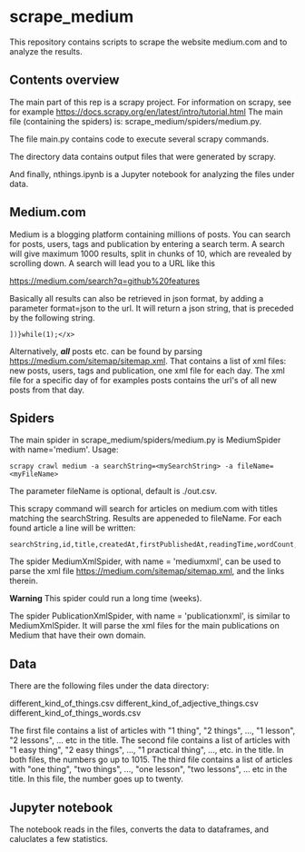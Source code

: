 # scrape_medium

This repository contains scripts to scrape the website medium.com and to analyze the results.

## Contents overview

The main part of this rep is a scrapy project.
For information on scrapy, see for example https://docs.scrapy.org/en/latest/intro/tutorial.html
The main file (containing the spiders) is: scrape_medium/spiders/medium.py. 

The file main.py contains code to execute several scrapy commands.

The directory data contains output files that were generated by scrapy.

And finally, nthings.ipynb is a Jupyter notebook for analyzing the files under data.

## Medium.com 

Medium is a blogging platform containing millions of posts. 
You can search for posts, users, tags and publication by entering a search term. A search will give maximum 1000 results, split in chunks of 10, which are revealed by scrolling down. A search will lead you to a URL like this

https://medium.com/search?q=github%20features

Basically all results can also be retrieved in json format, by adding a parameter format=json to the url.
It will return a json string, that is preceded by the following string.
```
])}while(1);</x>
```

Alternatively, ***all*** posts etc. can be found by parsing https://medium.com/sitemap/sitemap.xml.
That contains a list of xml files: new posts, users, tags and publication, one xml file for each day.
The xml file for a specific day of for examples posts contains the url's of all new posts from that day.


## Spiders

The main spider in scrape_medium/spiders/medium.py is MediumSpider with name='medium'.
Usage:
```
scrapy crawl medium -a searchString=<mySearchString> -a fileName=<myFileName>
```

The parameter fileName is optional, default is ./out.csv.

This scrapy command will search for articles on medium.com with titles matching the searchString.
Results are appeneded to fileName. For each found article a line will be written:
```
searchString,id,title,createdAt,firstPublishedAt,readingTime,wordCount,totalClapCount
```

The spider MediumXmlSpider, with name = 'mediumxml', can be used to parse the xml file https://medium.com/sitemap/sitemap.xml, and the links therein.

**Warning** 
This spider could run a long time (weeks). 

The spider PublicationXmlSpider, with name = 'publicationxml', is similar to MediumXmlSpider. It will parse the xml files for the main publications on Medium that have their own domain.  

## Data

There are the following files under the data directory:

different_kind_of_things.csv
different_kind_of_adjective_things.csv
different_kind_of_things_words.csv

The first file contains a list of articles with "1 thing", "2 things", ..., "1 lesson", "2 lessons", ... etc in the title.
The second file contains a list of articles with "1 easy thing", "2 easy things", ..., "1 practical thing", ..., etc. in the title.
In both files, the numbers go up to 1015.
The third file contains a list of articles with "one thing", "two things", ..., "one lesson", "two lessons", ... etc in the title.
In this file, the number goes up to twenty. 

## Jupyter notebook

The notebook reads in the files, converts the data to dataframes, and caluclates a few statistics.



